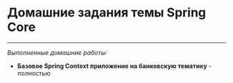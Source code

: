 
# Домашние задания темы Spring Core

***

_Выполненные домашние работы:_

* **Базовое Spring Context приложение на банковскую тематику** - полностью

